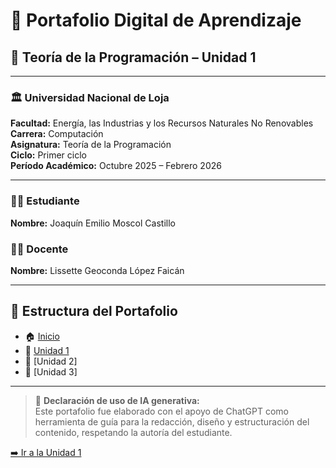 # 📘 Portafolio Digital de Aprendizaje  
## 🧩 Teoría de la Programación – Unidad 1  

---

### 🏛️ Universidad Nacional de Loja  
**Facultad:** Energía, las Industrias y los Recursos Naturales No Renovables  
**Carrera:** Computación  
**Asignatura:** Teoría de la Programación  
**Ciclo:** Primer ciclo  
**Período Académico:** Octubre 2025 – Febrero 2026  

---

### 👨‍🎓 Estudiante
**Nombre:** Joaquín Emilio Moscol Castillo  

### 👩‍🏫 Docente
**Nombre:** Lissette Geoconda López Faicán  

---

## 📑 Estructura del Portafolio

- 🏠 [Inicio](Inicio.md)
- 📘 [Unidad 1](Unidad%201.md)
- 📘 [Unidad 2]
- 📘 [Unidad 3]

---

> 🤖 **Declaración de uso de IA generativa:**  
> Este portafolio fue elaborado con el apoyo de ChatGPT como herramienta de guía para la redacción, diseño y estructuración del contenido, respetando la autoría del estudiante.

[➡️ Ir a la Unidad 1](Unidad%201.md)
